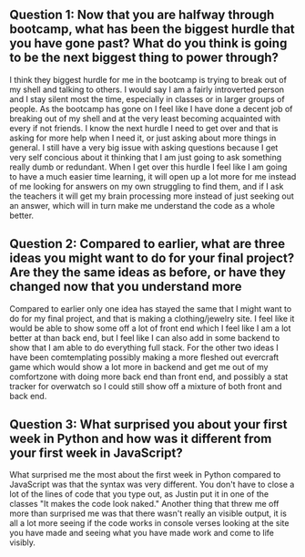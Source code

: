 ## Question 1: Now that you are halfway through bootcamp, what has been the biggest hurdle that you have gone past? What do you think is going to be the next biggest thing to power through?
I think they biggest hurdle for me in the bootcamp is trying to break out of my shell and talking to others. I would say I am a fairly introverted person and I stay silent most the time, especially in classes or in larger groups of people. As the bootcamp has gone on I feel like I have done a decent job of breaking out of my shell and at the very least becoming acquainted with every if not friends. I know the next hurdle I need to get over and that is asking for more help when I need it, or just asking about more things in general. I still have a very big issue with asking questions because I get very self concious about it thinking that I am just going to ask something really dumb or redundant. When I get over this hurdle I feel like I am going to have a much easier time learning, it will open up a lot more for me instead of me looking for answers on my own struggling to find them, and if I ask the teachers it will get my brain processing more instead of just seeking out an answer, which will in turn make me understand the code as a whole better.

## Question 2: Compared to earlier, what are three ideas you might want to do for your final project? Are they the same ideas as before, or have they changed now that you understand more 
Compared to earlier only one idea has stayed the same that I might want to do for my final project, and that is making a clothing/jewelry site. I feel like it would be able to show some off a lot of front end which I feel like I am a lot better at than back end, but I feel like I can also add in some backend to show that I am able to do everything full stack. For the other two ideas I have been comtemplating possibly making a more fleshed out evercraft game which would show a lot more in backend and get me out of my comfortzone with doing more back end than front end, and possibly a stat tracker for overwatch so I could still show off a mixture of both front and back end.

## Question 3: What surprised you about your first week in Python and how was it different from your first week in JavaScript?
What surprised me the most about the first week in Python compared to JavaScript was that the syntax was very different. You don't have to close a lot of the lines of code that you type out, as Justin put it in one of the classes "It makes the code look naked." Another thing that threw me off more than surprised me was that there wasn't really an visible output, it is all a lot more seeing if the code works in console verses looking at the site you have made and seeing what you have made work and come to life visibly.